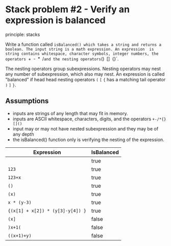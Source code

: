 # Stack problem #2 - Verify an expression is balanced

principle: stacks

Write a function called `isBalanced() which takes a string and returns a boolean.
The input string is a math expression. An expression  is string contains whitespace,
character symbols, integer numbers, the operators `+` `-` `*` `/` and the
nesting operators `()` `[]` `{}`.

The nesting operators group subexpressions.
Nesting operators may nest any number of subexpression, which also may nest.
An expression is called "balanced" if head head nesting
operators `(` `[` `{` has a matching tail operator `)` `]` `}`.

## Assumptions

- inputs are strings of any length that may fit in memory.
- inputs are ASCII whitespace, characters, digits, and the operators `+-/*{}[]()`
- input may or may not have nested subexpression and they may be of any depth
- the isBalanced() function only is verifying the nesting of the expression.

|Expression|IsBalanced|
|--|--|
||true|
|`123`|true|
|`123+x`|true|
|`()`|true|
|`(x)`|true|
|`x * (y-3)`|true|
|`{(x[1] + x[2]) * (y[3]-y[4]) }`|true|
|`(x]`|false|
|`)x+1(`|false|
|`((x+1)+y)`|false|
